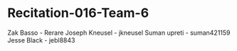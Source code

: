 # Recitation-016-Team-6

Zak Basso       - Rerare
Joseph Kneusel  - jkneusel
Suman upreti    - suman421159
Jesse Black     - jebl8843


